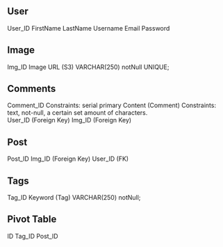 ## User
User_ID
FirstName
LastName
Username
Email
Password

## Image
Img_ID
Image URL (S3) VARCHAR(250) notNull UNIQUE;

## Comments
Comment_ID
Constraints: serial primary
Content (Comment)
Constraints: text, not-null, a certain set amount of characters.  
User_ID (Foreign Key)
Img_ID  (Foreign Key)

## Post
Post_ID
Img_ID (Foreign Key)
User_ID (FK)

## Tags
Tag_ID
Keyword (Tag) VARCHAR(250) notNull;

## Pivot Table
ID
Tag_ID
Post_ID
